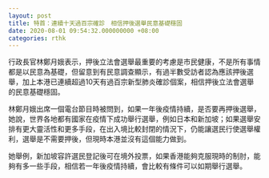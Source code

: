 ```yaml
---
layout: post
title: 特首：連續十天過百宗確診　相信押後選舉民意基礎穩固
date: 2020-08-01 09:54:32.000000000 +08:00
categories: rthk
---
```


行政長官林鄭月娥表示，押後立法會選舉最重要的考慮是市民健康，不是所有事情都是以民意為基礎，但留意到有民意調查顯示，有過半數受訪者認為應該押後選舉，加上本港已連續超過10天有過百宗新型肺炎確診個案，相信押後立法會選舉的民意基礎穩固。

林鄭月娥出席一個電台節目時被問到，如果一年後疫情持續，是否要再押後選舉，她說，世界各地都有國家在疫情下成功舉行選舉，例如日本和新加坡；如果選舉安排有更大靈活性和更多手段，在出入境比較封閉的情況下，仍能讓選民行使選舉權利，選舉是不需要押後，但現時本港並沒有這個能力做到。

她舉例，新加坡容許選民登記後可在境外投票，如果香港能夠克服現時的制肘，能夠有多一些手段，相信若一年後疫情持續，會比較有條件可以如期舉行選舉。
